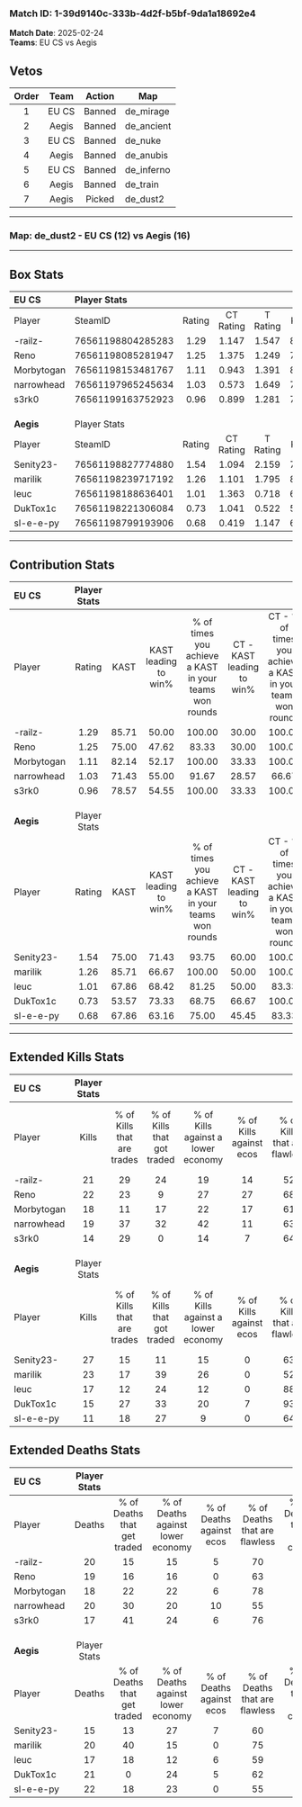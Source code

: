 ### Match ID: 1-39d9140c-333b-4d2f-b5bf-9da1a18692e4  
**Match Date**: 2025-02-24  
**Teams**: EU CS vs Aegis  

## Vetos  

| Order | Team | Action | Map |
| :---: | :--: | :----: | --- |
| 1 | EU CS | Banned | de_mirage |
| 2 | Aegis | Banned | de_ancient |
| 3 | EU CS | Banned | de_nuke |
| 4 | Aegis | Banned | de_anubis |
| 5 | EU CS | Banned | de_inferno |
| 6 | Aegis | Banned | de_train |
| 7 | Aegis | Picked | de_dust2 |

---  

### **Map**: de_dust2 - EU CS (12) vs Aegis (16)  
---  

## Box Stats  

| **EU CS**  | Player Stats      |        |           |          |       |       |       |         |        |      |     |
| :- | :- | :-: | :-: | :-: | :-: | :-: | :-: | :-: | :-: | :-: | :-: |
| Player     | SteamID           | Rating | CT Rating | T Rating | KAST  |  ADR  | Kills | Assists | Deaths | K/D  | HS% |
| -railz-    | 76561198804285283 |  1.29  |   1.147   |  1.547   | 85.71 | 89.4  |  21   |   13    |   20   | 1.05 | 52  |
| Reno       | 76561198085281947 |  1.25  |   1.375   |  1.249   | 75.00 | 90.9  |  22   |    9    |   19   | 1.16 | 50  |
| Morbytogan | 76561198153481767 |  1.11  |   0.943   |  1.391   | 82.14 | 67.1  |  18   |    5    |   18   | 1.00 | 38  |
| narrowhead | 76561197965245634 |  1.03  |   0.573   |  1.649   | 71.43 | 71.4  |  19   |    5    |   20   | 0.95 | 68  |
| s3rk0      | 76561199163752923 |  0.96  |   0.899   |  1.281   | 78.57 | 56.5  |  14   |    9    |   17   | 0.82 | 21  |
|            |                   |        |           |          |       |       |       |         |        |      |     |
|            |                   |        |           |          |       |       |       |         |        |      |     |
|            |                   |        |           |          |       |       |       |         |        |      |     |
| **Aegis**  | Player Stats      |        |           |          |       |       |       |         |        |      |     |
| Player     | SteamID           | Rating | CT Rating | T Rating | KAST  |  ADR  | Kills | Assists | Deaths | K/D  | HS% |
| Senity23-  | 76561198827774880 |  1.54  |   1.094   |  2.159   | 75.00 | 109.3 |  27   |   10    |   15   | 1.80 | 66  |
| marilik    | 76561198239717192 |  1.26  |   1.101   |  1.795   | 85.71 | 73.6  |  23   |    3    |   20   | 1.15 | 69  |
| leuc       | 76561198188636401 |  1.01  |   1.363   |  0.718   | 67.86 | 70.9  |  17   |    6    |   17   | 1.00 | 41  |
| DukTox1c   | 76561198221306084 |  0.73  |   1.041   |  0.522   | 53.57 | 65.6  |  15   |    2    |   21   | 0.71 | 60  |
| sl-e-e-py  | 76561198799193906 |  0.68  |   0.419   |  1.147   | 67.86 | 53.4  |  11   |    9    |   22   | 0.50 | 72  |
---  

## Contribution Stats  

| **EU CS**  | Player Stats |       |                      |                                                        |                           |                                                             |                          |                                                            |
| :- | :-: | :-: | :-: | :-: | :-: | :-: | :-: | :-: |
| Player     |    Rating    | KAST  | KAST leading to win% | % of times you achieve a KAST in your teams won rounds | CT - KAST leading to win% | CT - % of times you achieve a KAST in your teams won rounds | T - KAST leading to win% | T - % of times you achieve a KAST in your teams won rounds |
| -railz-    |     1.29     | 85.71 |        50.00         |                         100.00                         |           30.00           |                           100.00                            |          64.29           |                           100.00                           |
| Reno       |     1.25     | 75.00 |        47.62         |                         83.33                          |           30.00           |                           100.00                            |          63.64           |                           77.78                            |
| Morbytogan |     1.11     | 82.14 |        52.17         |                         100.00                         |           33.33           |                           100.00                            |          64.29           |                           100.00                           |
| narrowhead |     1.03     | 71.43 |        55.00         |                         91.67                          |           28.57           |                            66.67                            |          69.23           |                           100.00                           |
| s3rk0      |     0.96     | 78.57 |        54.55         |                         100.00                         |           33.33           |                           100.00                            |          69.23           |                           100.00                           |
|            |              |       |                      |                                                        |                           |                                                             |                          |                                                            |
|            |              |       |                      |                                                        |                           |                                                             |                          |                                                            |
|            |              |       |                      |                                                        |                           |                                                             |                          |                                                            |
| **Aegis**  | Player Stats |       |                      |                                                        |                           |                                                             |                          |                                                            |
| Player     |    Rating    | KAST  | KAST leading to win% | % of times you achieve a KAST in your teams won rounds | CT - KAST leading to win% | CT - % of times you achieve a KAST in your teams won rounds | T - KAST leading to win% | T - % of times you achieve a KAST in your teams won rounds |
| Senity23-  |     1.54     | 75.00 |        71.43         |                         93.75                          |           60.00           |                           100.00                            |          81.82           |                           90.00                            |
| marilik    |     1.26     | 85.71 |        66.67         |                         100.00                         |           50.00           |                           100.00                            |          83.33           |                           100.00                           |
| leuc       |     1.01     | 67.86 |        68.42         |                         81.25                          |           50.00           |                            83.33                            |          88.89           |                           80.00                            |
| DukTox1c   |     0.73     | 53.57 |        73.33         |                         68.75                          |           66.67           |                           100.00                            |          83.33           |                           50.00                            |
| sl-e-e-py  |     0.68     | 67.86 |        63.16         |                         75.00                          |           45.45           |                            83.33                            |          87.50           |                           70.00                            |
---  

## Extended Kills Stats  

| **EU CS**  | Player Stats |                            |                            |                                    |                         |                              |                                 |                                       |                    |           |
| :- | :-: | :-: | :-: | :-: | :-: | :-: | :-: | :-: | :-: | :-: |
| Player     |    Kills     | % of Kills that are trades | % of Kills that got traded | % of Kills against a lower economy | % of Kills against ecos | % of Kills that are flawless | % of Kills that are close duels | % of Kills that are assisted by flash | Pistol Round Kills | AWP Kills |
| -railz-    |      21      |             29             |             24             |                 19                 |           14            |              52              |                0                |                   5                   |         1          |     0     |
| Reno       |      22      |             23             |             9              |                 27                 |           27            |              68              |                5                |                   5                   |         0          |     3     |
| Morbytogan |      18      |             11             |             17             |                 22                 |           17            |              61              |                0                |                   0                   |         3          |     0     |
| narrowhead |      19      |             37             |             32             |                 42                 |           11            |              63              |                0                |                   5                   |         2          |     0     |
| s3rk0      |      14      |             29             |             0              |                 14                 |            7            |              64              |                7                |                   0                   |         1          |     4     |
|            |              |                            |                            |                                    |                         |                              |                                 |                                       |                    |           |
|            |              |                            |                            |                                    |                         |                              |                                 |                                       |                    |           |
|            |              |                            |                            |                                    |                         |                              |                                 |                                       |                    |           |
| **Aegis**  | Player Stats |                            |                            |                                    |                         |                              |                                 |                                       |                    |           |
| Player     |    Kills     | % of Kills that are trades | % of Kills that got traded | % of Kills against a lower economy | % of Kills against ecos | % of Kills that are flawless | % of Kills that are close duels | % of Kills that are assisted by flash | Pistol Round Kills | AWP Kills |
| Senity23-  |      27      |             15             |             11             |                 15                 |            0            |              63              |                0                |                   0                   |         4          |     0     |
| marilik    |      23      |             17             |             39             |                 26                 |            0            |              52              |                9                |                   0                   |         1          |     0     |
| leuc       |      17      |             12             |             24             |                 12                 |            0            |              88              |                6                |                  18                   |         1          |     2     |
| DukTox1c   |      15      |             27             |             33             |                 20                 |            7            |              93              |                0                |                   0                   |         0          |     0     |
| sl-e-e-py  |      11      |             18             |             27             |                 9                  |            0            |              64              |                9                |                   0                   |         0          |     1     |
## Extended Deaths Stats  

| **EU CS**  | Player Stats |                             |                                   |                          |                               |                            |                           |               |
| :- | :-: | :-: | :-: | :-: | :-: | :-: | :-: | :-: |
| Player     |    Deaths    | % of Deaths that get traded | % of Deaths against lower economy | % of Deaths against ecos | % of Deaths that are flawless | % of Deaths that are close | % of Deaths while blinded | Deaths to AWP |
| -railz-    |      20      |             15              |                15                 |            5             |              70               |             10             |             5             |       0       |
| Reno       |      19      |             16              |                16                 |            0             |              63               |             0              |             0             |       1       |
| Morbytogan |      18      |             22              |                22                 |            6             |              78               |             0              |             0             |       0       |
| narrowhead |      20      |             30              |                20                 |            10            |              55               |             10             |             0             |       1       |
| s3rk0      |      17      |             41              |                24                 |            6             |              76               |             0              |            12             |       1       |
|            |              |                             |                                   |                          |                               |                            |                           |               |
|            |              |                             |                                   |                          |                               |                            |                           |               |
|            |              |                             |                                   |                          |                               |                            |                           |               |
| **Aegis**  | Player Stats |                             |                                   |                          |                               |                            |                           |               |
| Player     |    Deaths    | % of Deaths that get traded | % of Deaths against lower economy | % of Deaths against ecos | % of Deaths that are flawless | % of Deaths that are close | % of Deaths while blinded | Deaths to AWP |
| Senity23-  |      15      |             13              |                27                 |            7             |              60               |             0              |             7             |       1       |
| marilik    |      20      |             40              |                15                 |            0             |              75               |             0              |             0             |       0       |
| leuc       |      17      |             18              |                12                 |            6             |              59               |             0              |             0             |       2       |
| DukTox1c   |      21      |              0              |                24                 |            5             |              62               |             0              |             5             |       2       |
| sl-e-e-py  |      22      |             18              |                23                 |            0             |              55               |             9              |             5             |       2       |
